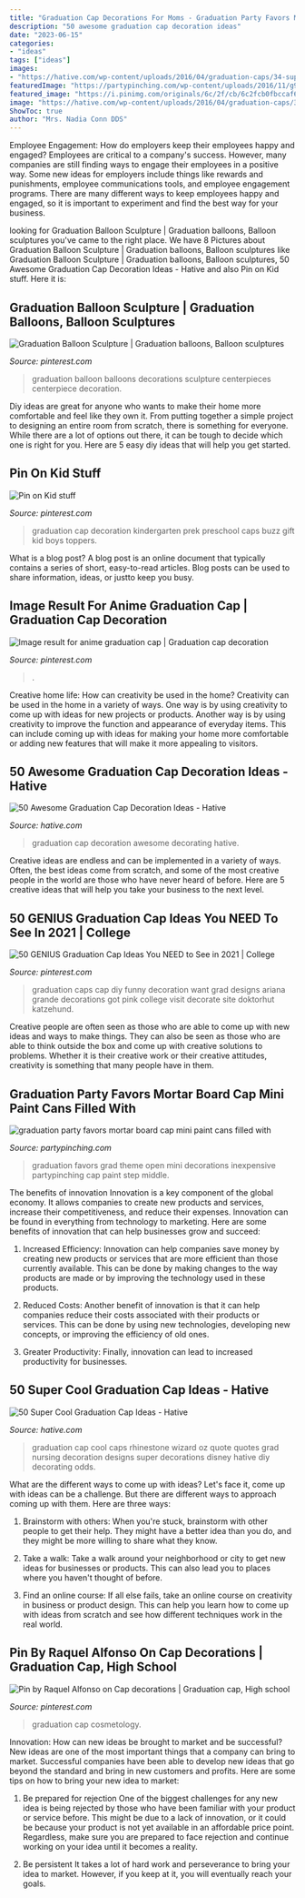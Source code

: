 ```yaml
---
title: "Graduation Cap Decorations For Moms - Graduation Party Favors Mortar Board Cap Mini Paint Cans Filled With"
description: "50 awesome graduation cap decoration ideas"
date: "2023-06-15"
categories:
- "ideas"
tags: ["ideas"]
images:
- "https://hative.com/wp-content/uploads/2016/04/graduation-caps/34-super-cool-graduation-cap-ideas.jpg"
featuredImage: "https://partypinching.com/wp-content/uploads/2016/11/g9cwater-1-1024x768.jpg"
featured_image: "https://i.pinimg.com/originals/6c/2f/cb/6c2fcb0fbccaf64c86827e0f8d8053e7.jpg"
image: "https://hative.com/wp-content/uploads/2016/04/graduation-caps/34-super-cool-graduation-cap-ideas.jpg"
ShowToc: true
author: "Mrs. Nadia Conn DDS"
---
```



Employee Engagement: How do employers keep their employees happy and engaged?
Employees are critical to a company's success. However, many companies are still finding ways to engage their employees in a positive way. Some new ideas for employers include things like rewards and punishments, employee communications tools, and employee engagement programs. There are many different ways to keep employees happy and engaged, so it is important to experiment and find the best way for your business.

	

		
looking for Graduation Balloon Sculpture | Graduation balloons, Balloon sculptures you've came to the right place. We have 8 Pictures about Graduation Balloon Sculpture | Graduation balloons, Balloon sculptures like Graduation Balloon Sculpture | Graduation balloons, Balloon sculptures, 50 Awesome Graduation Cap Decoration Ideas - Hative and also Pin on Kid stuff. Here it is:
		
    
## Graduation Balloon Sculpture | Graduation Balloons, Balloon Sculptures

<img loading=lazy src="https://i.pinimg.com/736x/ca/c9/36/cac936d69c4f53ea3efb37161620fb0d--graduation-balloons-fritz.jpg" onerror="this.onerror=null;this.src='https://tse3.mm.bing.net/th?id=OIP.fjn_hqdXjTk_ZpESOlmpOQDhEs&amp;pid=15.1';" alt="Graduation Balloon Sculpture | Graduation balloons, Balloon sculptures">

_Source: pinterest.com_

>graduation balloon balloons decorations sculpture centerpieces centerpiece decoration. 

	

Diy ideas are great for anyone who wants to make their home more comfortable and feel like they own it. From putting together a simple project to designing an entire room from scratch, there is something for everyone. While there are a lot of options out there, it can be tough to decide which one is right for you. Here are 5 easy diy ideas that will help you get started.

    
## Pin On Kid Stuff

<img loading=lazy src="https://i.pinimg.com/736x/70/cd/89/70cd896bda2580f731b3df9c59117539--graduation-cap-decoration-graduation-caps.jpg" onerror="this.onerror=null;this.src='https://tse3.mm.bing.net/th?id=OIP.WWswFq67_n4DWiK3fgphBAHaJ3&amp;pid=15.1';" alt="Pin on Kid stuff">

_Source: pinterest.com_

>graduation cap decoration kindergarten prek preschool caps buzz gift kid boys toppers. 

	

What is a blog post?
A blog post is an online document that typically contains a series of short, easy-to-read articles. Blog posts can be used to share information, ideas, or justto keep you busy.

    
## Image Result For Anime Graduation Cap | Graduation Cap Decoration

<img loading=lazy src="https://i.pinimg.com/736x/14/5a/94/145a944f4903cd7dd2f080433d1d6792.jpg" onerror="this.onerror=null;this.src='https://tse1.mm.bing.net/th?id=OIP.xnNZKOMqTf_CXQ_72SABxgAAAA&amp;pid=15.1';" alt="Image result for anime graduation cap | Graduation cap decoration">

_Source: pinterest.com_

>. 

	

Creative home life: How can creativity be used in the home?
Creativity can be used in the home in a variety of ways. One way is by using creativity to come up with ideas for new projects or products. Another way is by using creativity to improve the function and appearance of everyday items. This can include coming up with ideas for making your home more comfortable or adding new features that will make it more appealing to visitors.

    
## 50 Awesome Graduation Cap Decoration Ideas - Hative

<img loading=lazy src="https://hative.com/wp-content/uploads/2014/02/graduation-cap/graduation-cap-decoration-10.jpg" onerror="this.onerror=null;this.src='https://tse2.mm.bing.net/th?id=OIP.4svp8KzGvUnA0TZQPCN9GQHaJ4&amp;pid=15.1';" alt="50 Awesome Graduation Cap Decoration Ideas - Hative">

_Source: hative.com_

>graduation cap decoration awesome decorating hative. 

	

Creative ideas are endless and can be implemented in a variety of ways. Often, the best ideas come from scratch, and some of the most creative people in the world are those who have never heard of before. Here are 5 creative ideas that will help you take your business to the next level.

    
## 50 GENIUS Graduation Cap Ideas You NEED To See In 2021 | College

<img loading=lazy src="https://i.pinimg.com/originals/6c/2f/cb/6c2fcb0fbccaf64c86827e0f8d8053e7.jpg" onerror="this.onerror=null;this.src='https://tse2.mm.bing.net/th?id=OIP.G1gsF8twatAvAbZ0cXy3lgHaJ4&amp;pid=15.1';" alt="50 GENIUS Graduation Cap Ideas You NEED to See in 2021 | College">

_Source: pinterest.com_

>graduation caps cap diy funny decoration want grad designs ariana grande decorations got pink college visit decorate site doktorhut katzehund. 

	

Creative people are often seen as those who are able to come up with new ideas and ways to make things. They can also be seen as those who are able to think outside the box and come up with creative solutions to problems. Whether it is their creative work or their creative attitudes, creativity is something that many people have in them.

    
## Graduation Party Favors Mortar Board Cap Mini Paint Cans Filled With

<img loading=lazy src="https://partypinching.com/wp-content/uploads/2016/11/g9cwater-1-1024x768.jpg" onerror="this.onerror=null;this.src='https://tse1.mm.bing.net/th?id=OIP.nO2pqUYPCsLZ4TJRJ8N3rgHaFj&amp;pid=15.1';" alt="graduation party favors mortar board cap mini paint cans filled with">

_Source: partypinching.com_

>graduation favors grad theme open mini decorations inexpensive partypinching cap paint step middle. 

	

The benefits of innovation
Innovation is a key component of the global economy. It allows companies to create new products and services, increase their competitiveness, and reduce their expenses. Innovation can be found in everything from technology to marketing. Here are some benefits of innovation that can help businesses grow and succeed:
1. Increased Efficiency: Innovation can help companies save money by creating new products or services that are more efficient than those currently available. This can be done by making changes to the way products are made or by improving the technology used in these products.

2. Reduced Costs: Another benefit of innovation is that it can help companies reduce their costs associated with their products or services. This can be done by using new technologies, developing new concepts, or improving the efficiency of old ones.

3. Greater Productivity: Finally, innovation can lead to increased productivity for businesses.

    
## 50 Super Cool Graduation Cap Ideas - Hative

<img loading=lazy src="https://hative.com/wp-content/uploads/2016/04/graduation-caps/34-super-cool-graduation-cap-ideas.jpg" onerror="this.onerror=null;this.src='https://tse3.mm.bing.net/th?id=OIP.1zRW9bOs0xOOQuJXh4h39gHaNK&amp;pid=15.1';" alt="50 Super Cool Graduation Cap Ideas - Hative">

_Source: hative.com_

>graduation cap cool caps rhinestone wizard oz quote quotes grad nursing decoration designs super decorations disney hative diy decorating odds. 

	

What are the different ways to come up with ideas?
Let's face it, come up with ideas can be a challenge. But there are different ways to approach coming up with them. Here are three ways: 
1. Brainstorm with others: When you're stuck, brainstorm with other people to get their help. They might have a better idea than you do, and they might be more willing to share what they know.

2. Take a walk: Take a walk around your neighborhood or city to get new ideas for businesses or products. This can also lead you to places where you haven't thought of before.

3. Find an online course: If all else fails, take an online course on creativity in business or product design. This can help you learn how to come up with ideas from scratch and see how different techniques work in the real world.

    
## Pin By Raquel Alfonso On Cap Decorations | Graduation Cap, High School

<img loading=lazy src="https://i.pinimg.com/736x/28/72/46/2872467bb0ee2e9a99679025a4fe4b30.jpg" onerror="this.onerror=null;this.src='https://tse1.mm.bing.net/th?id=OIP.AjW4xvLuzj8RiCMXKQNG4AHaJ3&amp;pid=15.1';" alt="Pin by Raquel Alfonso on Cap decorations | Graduation cap, High school">

_Source: pinterest.com_

>graduation cap cosmetology. 

	

Innovation: How can new ideas be brought to market and be successful?
New ideas are one of the most important things that a company can bring to market. Successful companies have been able to develop new ideas that go beyond the standard and bring in new customers and profits. Here are some tips on how to bring your new idea to market:
1. Be prepared for rejection
One of the biggest challenges for any new idea is being rejected by those who have been familiar with your product or service before. This might be due to a lack of innovation, or it could be because your product is not yet available in an affordable price point. Regardless, make sure you are prepared to face rejection and continue working on your idea until it becomes a reality.

2. Be persistent
It takes a lot of hard work and perseverance to bring your idea to market. However, if you keep at it, you will eventually reach your goals.

